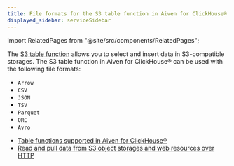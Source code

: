 ```yaml
---
title: File formats for the S3 table function in Aiven for ClickHouse®
displayed_sidebar: serviceSidebar
---
```


import RelatedPages from "@site/src/components/RelatedPages";

The [S3 table
function](https://clickhouse.com/docs/en/sql-reference/table-functions/s3)
allows you to select and insert data in S3-compatible storages. The S3
table function in Aiven for ClickHouse® can be used with the following
file formats:

-   `Arrow`
-   `CSV`
-   `JSON`
-   `TSV`
-   `Parquet`
-   `ORC`
-   `Avro`

<RelatedPages/>

-   [Table functions supported in Aiven for ClickHouse®](/docs/products/clickhouse/reference/supported-table-functions)
-   [Read and pull data from S3 object storages and web resources over HTTP](/docs/products/clickhouse/howto/run-federated-queries)
